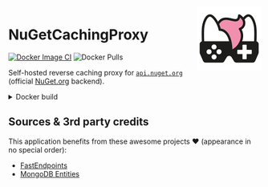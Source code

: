 <img src="assets/NSS-128x128.png" align="right" />

# NuGetCachingProxy

[![Docker Image CI](https://github.com/nefarius/NuGetCachingProxy/actions/workflows/docker-image.yml/badge.svg)](https://github.com/nefarius/NuGetCachingProxy/actions/workflows/docker-image.yml) ![Docker Pulls](https://img.shields.io/docker/pulls/containinger/nugetcachingproxy)

Self-hosted reverse caching proxy for [`api.nuget.org`](https://api.nuget.org/) (official [NuGet.org](https://www.nuget.org/) backend).

<details><summary>Docker build</summary>

```PowerShell
docker build -t containinger/nugetcachingproxy:latest . ; docker push containinger/nugetcachingproxy:latest
```

</details>

## Sources & 3rd party credits

This application benefits from these awesome projects ❤ (appearance in no special order):

- [FastEndpoints](https://fast-endpoints.com/)
- [MongoDB Entities](https://mongodb-entities.com/)
